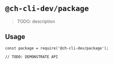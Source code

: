 # `@ch-cli-dev/package`

> TODO: description

## Usage

```
const package = require('@ch-cli-dev/package');

// TODO: DEMONSTRATE API
```
